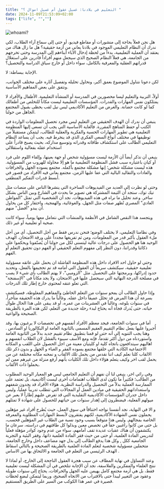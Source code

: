 ```yaml
---
title: "التعليم في بلادنا: غسيل عقول أم غسيل اموال ؟ "
date: 2024-11-09T21:53:09+02:00
tags: ["life", "",""]
---
```

![whoami?](https://i.pinimg.com/736x/64/23/93/6423937e66ec86420b04b10a98d09f20.jpg)

هل نحن فعلاً بحاجة إلى منشورات أو مقاطع فيديو، أو حتى إلى سماع آراء الطلاب، لكي ندرك أن النظام التعليمي الموجود في بلادنا يعاني من أزمة حقيقية؟ هل ما زال هناك من يعتقد أن العملية التعليمية، بدءاً من لحظة إدخال الآباء أبناءهم إلى المدرسة وحتى تخرجهم من الجامعة، هي فعلاً النظام الصحيح الذي سيجعل منهم أفراداً قادرين على استغلال قدراتهم العقلية والمعرفية بالكامل، سواء داخل أو خارج سياق الدراسة والتحصيل؟  

الإجابة ببساطة: لا.

لكن دعونا نتناول الموضوع بعمق أكبر، ونحاول تحليله وتفصيل آثاره على مختلف الجوانب، ونتفق على بعض المفاهيم الأساسية.  

أولاً، التربية والتعليم ليسا محصورين في المدرسة أو المنشأة التعليمية. الأطفال والأفراد لا يمتلكون نفس المهارات والقدرات. المؤسسات التعليمية ليست مكاناً للتخلص من أطفالك كما لو كانت حضانة. والغرض من التعليم الأكاديمي ليس نيل لقب يحظى بقبول المجتمع الجاهل من حولنا.

ينبغي أن ندرك أن الهدف الحقيقي من التعليم ليس مجرد تحصيل المعلومات الواردة في الكتب أو حفظ المناهج المقررة. فالغاية الأساسية التي يجب أن تسعى إليها المنظومة التعليمية هي تطوير المهارات الحسية والفكرية والعقلية للطالب، ليتمكن مستقبلاً من توظيفها في مختلف أنواع السعي الفكري الذي قد ينخرط فيه. يجب أن يساعد النظام التعليمي الطالب على استكشاف طاقاته وقدراته وتوسيع مداركه، بحيث يصبح قادراً على استخدام عقله بفعالية واستقلالي

ينبغي أن نذكر أيضاً أن الأزمة ليست مسؤولية شخص أو جهة بعينها، وإلقاء اللوم على فرد أو كيان باعتباره سبب فشل المنظومة التعليمية ما هو إلا محاولة للهروب من المسؤولية. هذه ليست مشكلة شخص؛ إنها مشكلة مجتمع بأكمله. مجتمع يسوده الجهل والخرافات والعادات والتقاليد البالية التي عفا عليها الزمن، مجتمع يعاني فيه الأفراد من قصور في أبسط قدرات التفكير المنطقي.

وحتى لو نظرت إلى العديد من الفيديوهات الساخرة التي ينشرها الناس على منصات مثل تيك توك، ستجد أن الثيمة المشتركة هي تصوير ما يحدث في الشارع وبين الناس بشكل ساخر. وعند تحليل ما نراه في هذه الفيديوهات، نجد أن الشخصية التي تمثل "المواطن العادي" المصري تُظهر صفات مثل الجهل، والغوغائية، والهمجية، واحتقار كل من يحاول أن يبدو "أفضل" منهم.


ويتجسد هذا النقص الشامل في الأنظمة والمنشآت التي نتعامل معها يومياً، سواء كانت صحية أو تعليمية أو غير ذلك.  

وفي نظامنا التعليمي، لا يختلف الوضع؛ فنحن ندرس فقط من أجل التحصيل، أي من أجل ملء العقول بأكبر قدر من المعلومات، ومن ثم تفريغها مجدداً على ورقة الامتحان. الهدف الوحيد هنا هو الحصول على درجات عالية ليتسنى لكل من حولنا أن يُصنّفونا ويحكموا على ذكائنا وقدراتنا، دون النظر إلى مفهوم التعلم الحقيقي أو الفهم دون تحقيق التعلم أو الفهم.

 وحتي لو حاول احد الافراد داخل هذه المنظومة الفاشلة ان يحمل على عاتقه مسؤولية تعليمية حقيقية، سيكتشف سريعاً أن العقول التي أمامه قد تم تحجيمها بالفعل، وتحديد حدود إدراكها، وبرمجتها على التحصيل. مثل "الزومبي"، لا يهتم الطالب بأي شيء لا يصب في مصلحة الدرجة النهائية التي سيحصل عليها في الامتحان، ولا يجد مكاناً في "الإسفنجة" التي تعلو عنقه لمحتوى خارج إطار تلك الدرجات.

وإذا حاول الطالب أن يمحو سنوات من التعلم الخاطئ والمفاهيم المغلوطة، فسيكتشف بسرعة أن هذا المرض قد تخلل عميقاً داخل عقله. وغالباً ما يدرك هذه الحقيقة متأخراً، في سنوات بلوغه، وغالباً في العشرينات من عمره، أو قد يبقى على هذا الحال طوال حياته، حتى يُدرك فجأة أنه يحتاج لبدء رحلة جديدة من التعلم، لكن هذه المرة بالطريقة الصحيحة والواعية.

أما في سنوات الجامعة، فيجد معظم الأفراد أنفسهم في تخصصات لا يرغبون بها، وقد أُجبروا عليها بفعل نظام التقييم العقيم المسمى بالثانوية العامة او البكالوريا او السادس . وهنا يجب التنويه إلى أنه حتى لو قمنا بتطبيق نظام تقييم جديد بدلاً من الثانوية العامة واستوردناه من دول أكثر تقدماً، فإنه ومع الأسف سيبوء بالفشل لان الطلاب انفسهم و اهاليهم سيتدافعون باتجاه كلية او كليتيان معينة من اجل الحصول علي اللقب و المكانه الاجتماعية الكاذبة التي خلقها مجتمع يسوده الفقر و الغباء و الجهل و بدون ذكر تلك الالقاب  كلنا نعلم  كيف اننا نقدس من يحمل تلك الالقاب  و نمحنه مكانه مختلفة عن من يحمل لقب اخر 
وكيف يتعلم هؤلاء داخل تلك الكليات  بأنهم أرفع منزلة من غيرهم ممن لم يحملوا ذات الألقاب.

وفي رائي اخر، ينبغي لنا أن نفهم أن التعليم الجامعي ليس هو المعيار الوحيد المطلوب من الطالب؛ فكثيراً ما تكون لدى الطلاب اهتمامات أخرى ليست أكاديمية، بل تعتمد على الممارسة العملية بدلاً من التحصيل والدراسة النظرية. هؤلاء الأفراد قد يجدون شغفهم واستعداداتهم الحقيقية في ميادين العمل أو المجالات التي تتطلب تدريباً عملياً، وليس داخل جدران المؤسسات الأكاديمية التقليدية التي قد تفرض عليهم إطاراً لا يعبر عن ميولهم الفعلية، فيضطرون إلى إهدار سنوات من حياتهم للحصول على شهادة لا تمثلهم

و الا في النهاية، نجد أنفسنا نواجه اختناقاً في سوق العمل، حيث يُطرح أفراد غير مؤهلين يحملون نفس الشهادة الأكاديمية، لكنهم يفتقرون لأبسط المهارات المطلوبة والمعرفة الخاصة بمجالهم. وليس هذا متوقعاً بسبب وجود نسبة من الطلاب غير المؤهلين فحسب، بل حتى من كانوا راغبين حقاً في تخصص معين وبذلوا كل طاقتهم في دراسته، سرعان ما يكتشفون أن هناك عقبات عديدة تقف أمامهم، سواء من عدم وجود كوادر مؤهلة فعلياً لتدريس المادة العلمية، أو حتى من حيث فقر المادة العلمية ذاتها،
وفقر البئية و التجربة الجامعية ككل , وكل هذا يدفع الطالب إلى بذل جهد مضاعف داخل وخارج الجامعة، متحملين مسؤولية شخصية لتعلم المادة العلمية بالطريقة الصحيحة و بالتالي اسقاط الهدف الرئيسي من التعلم في الجامعة و الالتحاق بها من الاساس .
 

وعند التساؤل في نهاية المطاف عن سبب هجرة العقول الناجحة إلى الخارج، أو لماذا لا ننتج العلماء والمفكرين والفلاسفة، نجد أن الإجابة تتلخص في أن المشكلة ليست تعليمية فقط، بل هي أزمة مجتمع كامل يهيمن عليه الجهل والخرافات، يحتاج إلى سنوات طويلة وعقود من التغيير ليبدأ حتى بالاقتراب من الاتجاه الصحيح، وربما ليتمكن لبضع لحظات قصيرة في عمر هذا الكوكب من السير على الطريق المستقيم.
